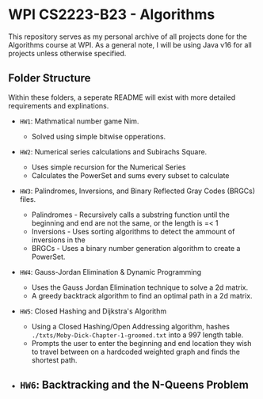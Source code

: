 # WPI CS2223-B23 - Algorithms

This repository serves as my personal archive of all projects done for the Algorithms course at WPI.
As a general note, I will be using Java v16 for all projects unless otherwise specified.

## Folder Structure
Within these folders, a seperate README will exist with more detailed requirements and explinations.
- `HW1`: Mathmatical number game Nim.
    - Solved using simple bitwise opperations.

- `HW2`: Numerical series calculations and Subirachs Square.
    - Uses simple recursion for the Numerical Series
    - Calculates the PowerSet and sums every subset to calculate  

- `HW3`: Palindromes, Inversions, and Binary Reflected Gray Codes (BRGCs) files.
    - Palindromes - Recursively calls a substring function until the beginning and end are not the same, or the length is =< 1
    - Inversions - Uses sorting algorithms to detect the ammount of inversions in the 
    - BRGCs - Uses a binary number generation algorithm to create a PowerSet.

- `HW4`: Gauss-Jordan Elimination & Dynamic Programming
    - Uses the  Gauss Jordan Elimination technique to solve a 2d matrix. 
    - A greedy backtrack algorithm to find an optimal path in a 2d matrix.

- `HW5`: Closed Hashing and Dijkstra's Algorithm
    - Using a Closed Hashing/Open Addressing algorithm, hashes `./txts/Moby-Dick-Chapter-1-groomed.txt` into a 997 length table.
    - Prompts the user to enter the beginning and end location they wish to travel between on a hardcoded weighted graph and finds the shortest path.

- `HW6`: Backtracking and the N-Queens Problem
    - 